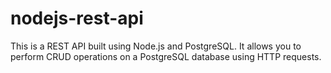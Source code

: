 # nodejs-rest-api
This is a REST API built using Node.js and PostgreSQL. It allows you to perform CRUD operations on a PostgreSQL database using HTTP requests.
